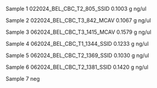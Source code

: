 Sample 1
	022024_BEL_CBC_T2_805_SSID
	 0.1003 g
	 ng/ul

Sample 2
	022024_BEL_CBC_T3_842_MCAV
	 0.1067 g
	 ng/ul

Sample 3
	062024_BEL_CBC_T3_1415_MCAV
	 0.1579 g
	 ng/ul

Sample 4
	062024_BEL_CBC_T1_1344_SSID
	 0.1233 g
	 ng/ul

Sample 5
	062024_BEL_CBC_T2_1369_SSID
	 0.1030 g
	 ng/ul

Sample 6
	062024_BEL_CBC_T2_1381_SSID
	 0.1420 g
	 ng/ul

Sample 7
	neg